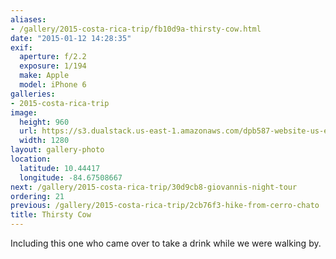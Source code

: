 ```yaml
---
aliases:
- /gallery/2015-costa-rica-trip/fb10d9a-thirsty-cow.html
date: "2015-01-12 14:28:35"
exif:
  aperture: f/2.2
  exposure: 1/194
  make: Apple
  model: iPhone 6
galleries:
- 2015-costa-rica-trip
image:
  height: 960
  url: https://s3.dualstack.us-east-1.amazonaws.com/dpb587-website-us-east-1/asset/gallery/2015-costa-rica-trip/fb10d9a-thirsty-cow~1280.jpg
  width: 1280
layout: gallery-photo
location:
  latitude: 10.44417
  longitude: -84.67508667
next: /gallery/2015-costa-rica-trip/30d9cb8-giovannis-night-tour
ordering: 21
previous: /gallery/2015-costa-rica-trip/2cb76f3-hike-from-cerro-chato
title: Thirsty Cow
---
```


Including this one who came over to take a drink while we were walking by.
